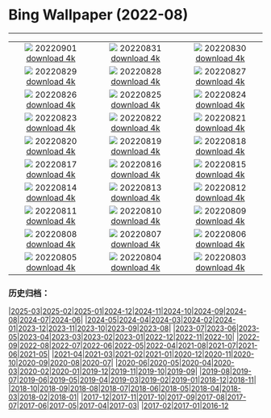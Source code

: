 # Bing Wallpaper (2022-08)
**************
| | | |
|:-:|:-:|:-:|
| ![](https://www.bing.com/th?id=OHR.LearningTime_FR-FR8827471524_1920x1080.jpg) 20220901 [download 4k](https://www.bing.com/th?id=OHR.LearningTime_FR-FR8827471524_UHD.jpg) | ![](https://www.bing.com/th?id=OHR.BlueLinckia_FR-FR4477595693_1920x1080.jpg) 20220831 [download 4k](https://www.bing.com/th?id=OHR.BlueLinckia_FR-FR4477595693_UHD.jpg) | ![](https://www.bing.com/th?id=OHR.Migliarino_FR-FR3986581198_1920x1080.jpg) 20220830 [download 4k](https://www.bing.com/th?id=OHR.Migliarino_FR-FR3986581198_UHD.jpg) |
| ![](https://www.bing.com/th?id=OHR.EstoniaBaltic_FR-FR3464159501_1920x1080.jpg) 20220829 [download 4k](https://www.bing.com/th?id=OHR.EstoniaBaltic_FR-FR3464159501_UHD.jpg) | ![](https://www.bing.com/th?id=OHR.BeardedTit_FR-FR2957899120_1920x1080.jpg) 20220828 [download 4k](https://www.bing.com/th?id=OHR.BeardedTit_FR-FR2957899120_UHD.jpg) | ![](https://www.bing.com/th?id=OHR.MSHV_FR-FR2538696871_1920x1080.jpg) 20220827 [download 4k](https://www.bing.com/th?id=OHR.MSHV_FR-FR2538696871_UHD.jpg) |
| ![](https://www.bing.com/th?id=OHR.PeljesacWind_FR-FR2045265496_1920x1080.jpg) 20220826 [download 4k](https://www.bing.com/th?id=OHR.PeljesacWind_FR-FR2045265496_UHD.jpg) | ![](https://www.bing.com/th?id=OHR.RockenSeine_FR-FR6522638950_1920x1080.jpg) 20220825 [download 4k](https://www.bing.com/th?id=OHR.RockenSeine_FR-FR6522638950_UHD.jpg) | ![](https://www.bing.com/th?id=OHR.WheatField_FR-FR6330124183_1920x1080.jpg) 20220824 [download 4k](https://www.bing.com/th?id=OHR.WheatField_FR-FR6330124183_UHD.jpg) |
| ![](https://www.bing.com/th?id=OHR.MentonFrance_FR-FR5818040748_1920x1080.jpg) 20220823 [download 4k](https://www.bing.com/th?id=OHR.MentonFrance_FR-FR5818040748_UHD.jpg) | ![](https://www.bing.com/th?id=OHR.TenderMoment_FR-FR5608593706_1920x1080.jpg) 20220822 [download 4k](https://www.bing.com/th?id=OHR.TenderMoment_FR-FR5608593706_UHD.jpg) | ![](https://www.bing.com/th?id=OHR.CostadaMorte_FR-FR5386558443_1920x1080.jpg) 20220821 [download 4k](https://www.bing.com/th?id=OHR.CostadaMorte_FR-FR5386558443_UHD.jpg) |
| ![](https://www.bing.com/th?id=OHR.BearProof_FR-FR5220052732_1920x1080.jpg) 20220820 [download 4k](https://www.bing.com/th?id=OHR.BearProof_FR-FR5220052732_UHD.jpg) | ![](https://www.bing.com/th?id=OHR.LacMontagnon_FR-FR4978935566_1920x1080.jpg) 20220819 [download 4k](https://www.bing.com/th?id=OHR.LacMontagnon_FR-FR4978935566_UHD.jpg) | ![](https://www.bing.com/th?id=OHR.SourHerring_FR-FR4764691477_1920x1080.jpg) 20220818 [download 4k](https://www.bing.com/th?id=OHR.SourHerring_FR-FR4764691477_UHD.jpg) |
| ![](https://www.bing.com/th?id=OHR.AquarioNatural_FR-FR6661595445_1920x1080.jpg) 20220817 [download 4k](https://www.bing.com/th?id=OHR.AquarioNatural_FR-FR6661595445_UHD.jpg) | ![](https://www.bing.com/th?id=OHR.CascadesNP_FR-FR3957831397_1920x1080.jpg) 20220816 [download 4k](https://www.bing.com/th?id=OHR.CascadesNP_FR-FR3957831397_UHD.jpg) | ![](https://www.bing.com/th?id=OHR.ChittorgarhFort_FR-FR3706073905_1920x1080.jpg) 20220815 [download 4k](https://www.bing.com/th?id=OHR.ChittorgarhFort_FR-FR3706073905_UHD.jpg) |
| ![](https://www.bing.com/th?id=OHR.PantherChameleon_FR-FR3507252313_1920x1080.jpg) 20220814 [download 4k](https://www.bing.com/th?id=OHR.PantherChameleon_FR-FR3507252313_UHD.jpg) | ![](https://www.bing.com/th?id=OHR.BoundaryWaters_FR-FR3330790168_1920x1080.jpg) 20220813 [download 4k](https://www.bing.com/th?id=OHR.BoundaryWaters_FR-FR3330790168_UHD.jpg) | ![](https://www.bing.com/th?id=OHR.AmboseliElephants_FR-FR2710910816_1920x1080.jpg) 20220812 [download 4k](https://www.bing.com/th?id=OHR.AmboseliElephants_FR-FR2710910816_UHD.jpg) |
| ![](https://www.bing.com/th?id=OHR.Dax_FR-FR1660029157_1920x1080.jpg) 20220811 [download 4k](https://www.bing.com/th?id=OHR.Dax_FR-FR1660029157_UHD.jpg) | ![](https://www.bing.com/th?id=OHR.MtTsubakuro_FR-FR1408205754_1920x1080.jpg) 20220810 [download 4k](https://www.bing.com/th?id=OHR.MtTsubakuro_FR-FR1408205754_UHD.jpg) | ![](https://www.bing.com/th?id=OHR.CuevaManos_FR-FR1163471962_1920x1080.jpg) 20220809 [download 4k](https://www.bing.com/th?id=OHR.CuevaManos_FR-FR1163471962_UHD.jpg) |
| ![](https://www.bing.com/th?id=OHR.EsPantaleu_FR-FR0818713987_1920x1080.jpg) 20220808 [download 4k](https://www.bing.com/th?id=OHR.EsPantaleu_FR-FR0818713987_UHD.jpg) | ![](https://www.bing.com/th?id=OHR.SpringPoint_FR-FR0586129047_1920x1080.jpg) 20220807 [download 4k](https://www.bing.com/th?id=OHR.SpringPoint_FR-FR0586129047_UHD.jpg) | ![](https://www.bing.com/th?id=OHR.SFSaltFlats_FR-FR0400590211_1920x1080.jpg) 20220806 [download 4k](https://www.bing.com/th?id=OHR.SFSaltFlats_FR-FR0400590211_UHD.jpg) |
| ![](https://www.bing.com/th?id=OHR.MilitaryTattoo_FR-FR0114660039_1920x1080.jpg) 20220805 [download 4k](https://www.bing.com/th?id=OHR.MilitaryTattoo_FR-FR0114660039_UHD.jpg) | ![](https://www.bing.com/th?id=OHR.BangladeshWaterLilies_FR-FR9804298228_1920x1080.jpg) 20220804 [download 4k](https://www.bing.com/th?id=OHR.BangladeshWaterLilies_FR-FR9804298228_UHD.jpg) | ![](https://www.bing.com/th?id=OHR.RedneckedGrebe_FR-FR9552413772_1920x1080.jpg) 20220803 [download 4k](https://www.bing.com/th?id=OHR.RedneckedGrebe_FR-FR9552413772_UHD.jpg) |

### 历史归档：

|[2025-03](/../2025-03/2025-03.md)|[2025-02](/../2025-02/2025-02.md)|[2025-01](/../2025-01/2025-01.md)|[2024-12](/../2024-12/2024-12.md)|[2024-11](/../2024-11/2024-11.md)|[2024-10](/../2024-10/2024-10.md)|[2024-09](/../2024-09/2024-09.md)|[2024-08](/../2024-08/2024-08.md)|[2024-07](/../2024-07/2024-07.md)|[2024-06](/../2024-06/2024-06.md)|
|[2024-05](/../2024-05/2024-05.md)|[2024-04](/../2024-04/2024-04.md)|[2024-03](/../2024-03/2024-03.md)|[2024-02](/../2024-02/2024-02.md)|[2024-01](/../2024-01/2024-01.md)|[2023-12](/../2023-12/2023-12.md)|[2023-11](/../2023-11/2023-11.md)|[2023-10](/../2023-10/2023-10.md)|[2023-09](/../2023-09/2023-09.md)|[2023-08](/../2023-08/2023-08.md)|
|[2023-07](/../2023-07/2023-07.md)|[2023-06](/../2023-06/2023-06.md)|[2023-05](/../2023-05/2023-05.md)|[2023-04](/../2023-04/2023-04.md)|[2023-03](/../2023-03/2023-03.md)|[2023-02](/../2023-02/2023-02.md)|[2023-01](/../2023-01/2023-01.md)|[2022-12](/../2022-12/2022-12.md)|[2022-11](/../2022-11/2022-11.md)|[2022-10](/../2022-10/2022-10.md)|
|[2022-09](/../2022-09/2022-09.md)|[2022-08](/2022-08.md)|[2022-07](/../2022-07/2022-07.md)|[2022-06](/../2022-06/2022-06.md)|[2022-05](/../2022-05/2022-05.md)|[2022-04](/../2022-04/2022-04.md)|[2021-08](/../2021-08/2021-08.md)|[2021-07](/../2021-07/2021-07.md)|[2021-06](/../2021-06/2021-06.md)|[2021-05](/../2021-05/2021-05.md)|
|[2021-04](/../2021-04/2021-04.md)|[2021-03](/../2021-03/2021-03.md)|[2021-02](/../2021-02/2021-02.md)|[2021-01](/../2021-01/2021-01.md)|[2020-12](/../2020-12/2020-12.md)|[2020-11](/../2020-11/2020-11.md)|[2020-10](/../2020-10/2020-10.md)|[2020-09](/../2020-09/2020-09.md)|[2020-08](/../2020-08/2020-08.md)|[2020-07](/../2020-07/2020-07.md)|
|[2020-06](/../2020-06/2020-06.md)|[2020-05](/../2020-05/2020-05.md)|[2020-04](/../2020-04/2020-04.md)|[2020-03](/../2020-03/2020-03.md)|[2020-02](/../2020-02/2020-02.md)|[2020-01](/../2020-01/2020-01.md)|[2019-12](/../2019-12/2019-12.md)|[2019-11](/../2019-11/2019-11.md)|[2019-10](/../2019-10/2019-10.md)|[2019-09](/../2019-09/2019-09.md)|
|[2019-08](/../2019-08/2019-08.md)|[2019-07](/../2019-07/2019-07.md)|[2019-06](/../2019-06/2019-06.md)|[2019-05](/../2019-05/2019-05.md)|[2019-04](/../2019-04/2019-04.md)|[2019-03](/../2019-03/2019-03.md)|[2019-02](/../2019-02/2019-02.md)|[2019-01](/../2019-01/2019-01.md)|[2018-12](/../2018-12/2018-12.md)|[2018-11](/../2018-11/2018-11.md)|
|[2018-10](/../2018-10/2018-10.md)|[2018-09](/../2018-09/2018-09.md)|[2018-08](/../2018-08/2018-08.md)|[2018-07](/../2018-07/2018-07.md)|[2018-06](/../2018-06/2018-06.md)|[2018-05](/../2018-05/2018-05.md)|[2018-04](/../2018-04/2018-04.md)|[2018-03](/../2018-03/2018-03.md)|[2018-02](/../2018-02/2018-02.md)|[2018-01](/../2018-01/2018-01.md)|
|[2017-12](/../2017-12/2017-12.md)|[2017-11](/../2017-11/2017-11.md)|[2017-10](/../2017-10/2017-10.md)|[2017-09](/../2017-09/2017-09.md)|[2017-08](/../2017-08/2017-08.md)|[2017-07](/../2017-07/2017-07.md)|[2017-06](/../2017-06/2017-06.md)|[2017-05](/../2017-05/2017-05.md)|[2017-04](/../2017-04/2017-04.md)|[2017-03](/../2017-03/2017-03.md)|
|[2017-02](/../2017-02/2017-02.md)|[2017-01](/../2017-01/2017-01.md)|[2016-12](/../2016-12/2016-12.md)